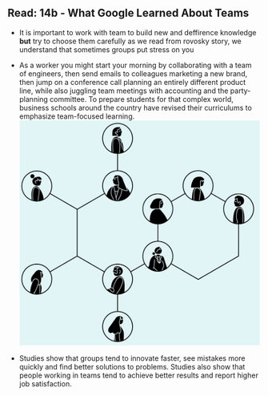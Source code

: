 ## Read: 14b - What Google Learned About Teams


- It is important to work with team to build new and deffirence knowledge **but** try to choose them carefully as we read from rovosky story, we understand that sometimes groups put stress on you


- As a worker you might start your morning by collaborating with a team of engineers, then send emails to colleagues marketing a new brand, then jump on a conference call planning an entirely different product line, while also juggling team meetings with accounting and the party-planning committee. To prepare students for that complex world, business schools around the country have revised their curriculums to emphasize team-focused learning.
![social network](Images\28mag-teams2-jumbo.jpg)

- Studies show that groups tend to innovate faster, see mistakes more quickly and find better solutions to problems. Studies also show that people working in teams tend to achieve better results and report higher job satisfaction.